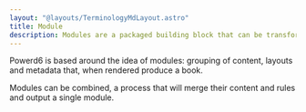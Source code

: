 ```yaml
---
layout: "@layouts/TerminologyMdLayout.astro"
title: Module
description: Modules are a packaged building block that can be transformed into a book.
---
```


Powerd6 is based around the idea of modules: grouping of content, layouts and metadata that, when rendered produce a book.

Modules can be combined, a process that will merge their content and rules and output a single module.
